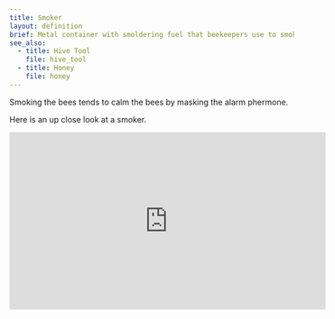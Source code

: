 ```yaml
---
title: Smoker
layout: definition
brief: Metal container with smoldering fuel that beekeepers use to smoke bees.
see_also: 
  - title: Hive Tool
    file: hive_tool
  - title: Honey
    file: honey 
---
```

Smoking the bees tends to calm the bees by masking the alarm phermone.

Here is an up close look at a smoker.

<iframe width="560" height="315" src="https://www.youtube.com/embed/kfb8cnn7qKY" title="YouTube video player" frameborder="0" allow="accelerometer; autoplay; clipboard-write; encrypted-media; gyroscope; picture-in-picture" allowfullscreen></iframe>